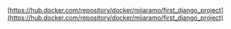 [https://hub.docker.com/repository/docker/miiaramo/first_django_project](https://hub.docker.com/repository/docker/miiaramo/first_django_project)
